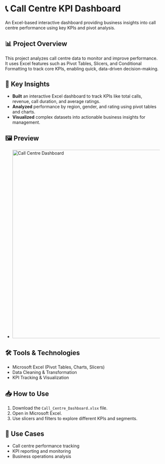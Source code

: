 # 📞 Call Centre KPI Dashboard

An Excel-based interactive dashboard providing business insights into call centre performance using key KPIs and pivot analysis.

## 📊 Project Overview
This project analyzes call centre data to monitor and improve performance.  
It uses Excel features such as Pivot Tables, Slicers, and Conditional Formatting to track core KPIs, enabling quick, data-driven decision-making.

## 🚀 Key Insights
- **Built** an interactive Excel dashboard to track KPIs like total calls, revenue, call duration, and average ratings.
- **Analyzed** performance by region, gender, and rating using pivot tables and charts.
- **Visualized** complex datasets into actionable business insights for management.


## 🖼 Preview
- <img width="1127" height="612" alt="Call Centre Dashboard" src="https://github.com/user-attachments/assets/633c8a6e-2582-4e88-92ef-1959bccc62f9" />


## 🛠 Tools & Technologies
- Microsoft Excel (Pivot Tables, Charts, Slicers)
- Data Cleaning & Transformation
- KPI Tracking & Visualization

## 📥 How to Use
1. Download the `Call_Centre_Dashboard.xlsx` file.
2. Open in Microsoft Excel.
3. Use slicers and filters to explore different KPIs and segments.

## 📌 Use Cases
- Call centre performance tracking
- KPI reporting and monitoring
- Business operations analysis


